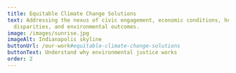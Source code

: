 ```yaml
---
title: Equitable Climate Change Solutions
text: Addressing the nexus of civic engagement, economic conditions, health
  disparities, and environmental outcomes.
image: /images/sunrise.jpg
imageAlt: Indianapolis skyline
buttonUrl: /our-work#equitable-climate-change-solutions
buttonText: Understand why environmental justice works
order: 2
---
```

